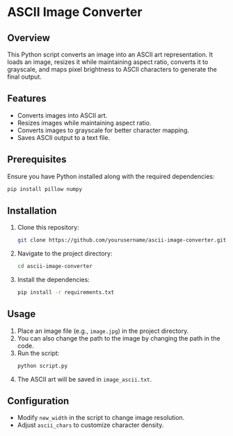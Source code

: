 # ASCII Image Converter

## Overview
This Python script converts an image into an ASCII art representation. It loads an image, resizes it while maintaining aspect ratio, converts it to grayscale, and maps pixel brightness to ASCII characters to generate the final output.

## Features
- Converts images into ASCII art.
- Resizes images while maintaining aspect ratio.
- Converts images to grayscale for better character mapping.
- Saves ASCII output to a text file.

## Prerequisites
Ensure you have Python installed along with the required dependencies:
```sh
pip install pillow numpy
```

## Installation
1. Clone this repository:
   ```sh
   git clone https://github.com/yourusername/ascii-image-converter.git
   ```
2. Navigate to the project directory:
   ```sh
   cd ascii-image-converter
   ```
3. Install the dependencies:
   ```sh
   pip install -r requirements.txt
   ```

## Usage
1. Place an image file (e.g., `image.jpg`) in the project directory.
2. You can also change the path to the image by changing the path in the code.
3. Run the script:
   ```sh
   python script.py
   ```
4. The ASCII art will be saved in `image_ascii.txt`.

## Configuration
- Modify `new_width` in the script to change image resolution.
- Adjust `ascii_chars` to customize character density.

